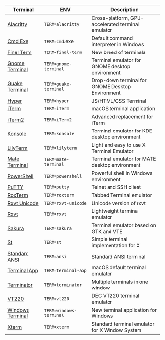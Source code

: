 
| Terminal | ENV | Description |
| --- | --- | --- |
| [Alacritty](https://github.com/alacritty/alacritty) | `TERM=alacritty` | Cross-platform, GPU-accelerated terminal emulator |
| [Cmd Exe](https://docs.microsoft.com/en-us/windows-server/administration/windows-commands/cmd) | `TERM=cmd`.exe | Default command interpreter in Windows |
| [Final Term](http://finalterm.org/) | `TERM=final-term` | New breed of terminals |
| [Gnome Terminal](https://help.gnome.org/users/gnome-terminal/stable/) | `TERM=gnome-terminal` | Terminal emulator for GNOME desktop environment |
| [Guake Terminal](http://guake-project.org/) | `TERM=guake-terminal` | Drop-down terminal for GNOME Desktop Environment |
| [Hyper](https://hyper.is/) | `TERM=hyper` | JS/HTML/CSS Terminal |
| [iTerm](https://iterm2.com/version3.html) | `TERM=iTerm` | macOS terminal application |
| [iTerm2](https://iterm2.com/) | `TERM=iTerm2` | Advanced replacement for iTerm |
| [Konsole](https://konsole.kde.org/) | `TERM=konsole` | Terminal emulator for KDE desktop environment |
| [LilyTerm](https://github.com/Tetralet/LilyTerm) | `TERM=lilyterm` | Light and easy to use X Terminal Emulator |
| [Mate Terminal](https://mate-desktop.org/) | `TERM=mate-terminal` | Terminal emulator for MATE desktop environment |
| [PowerShell](https://github.com/PowerShell/PowerShell) | `TERM=powershell` | Powerful shell in Windows environment |
| [PuTTY](https://www.putty.org/) | `TERM=putty` | Telnet and SSH client |
| [RoxTerm](https://roxterm.sourceforge.io/) | `TERM=roxterm` | Tabbed Terminal emulator |
| [Rxvt Unicode](http://software.schmorp.de/pkg/rxvt-unicode.html) | `TERM=rxvt-unicode` | Unicode version of rxvt |
| [Rxvt](http://rxvt.sourceforge.net/) | `TERM=rxvt` | Lightweight terminal emulator |
| [Sakura](https://launchpad.net/sakura) | `TERM=sakura` | Terminal emulator based on GTK and VTE |
| [St](https://st.suckless.org/) | `TERM=st` | Simple terminal implementation for X|
| [Standard ANSI](https://github.com/kilobyte/ansi) | `TERM=ansi` | Standard ANSI terminal|
| [Terminal App](https://support.apple.com/guide/terminal/welcome/mac) | `TERM=terminal-app` | macOS default terminal emulator |
| [Terminator](https://gnometerminator.blogspot.com/p/introduction.html) | `TERM=terminator` | Multiple terminals in one window |
| [VT220](https://en.wikipedia.org/wiki/VT220) | `TERM=vt220` | DEC VT220 terminal emulator |
| [Windows Terminal](https://github.com/microsoft/terminal) | `TERM=windows-terminal` | New terminal application for Windows |
| [Xterm](https://invisible-island.net/xterm/) | `TERM=xterm` | Standard terminal emulator for X Window System |
